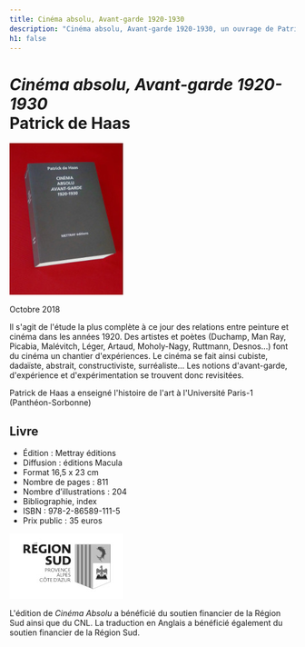 ```yaml
---
title: Cinéma absolu, Avant-garde 1920-1930
description: "Cinéma absolu, Avant-garde 1920-1930, un ouvrage de Patrick de Haas chez METTRAY Éditions"
h1: false
---
```


<h1><em>Cinéma absolu, Avant-garde 1920-1930</em><br>Patrick de Haas</h1>
<img class="right" src="/files/livre-de-haas/patrick-de-haas-cinema-absolu.jpg" alt="Cinéma absolu, Avant-garde 1920-1930, Patrick de Haas : Couverture">
<p class="date">Octobre 2018</p>
<p>Il s'agit de l'étude la plus complète à ce jour des relations entre peinture et cinéma dans les années 1920. Des artistes et poètes (Duchamp, Man Ray, Picabia, Malévitch, Léger, Artaud, Moholy-Nagy, Ruttmann, Desnos...) font du cinéma un chantier d'expériences.  Le cinéma se fait ainsi cubiste, dadaïste, abstrait, constructiviste, surréaliste... Les notions d'avant-garde, d'expérience et d'expérimentation se trouvent donc revisitées.</p>
<p>Patrick de Haas  a enseigné l'histoire de l'art à l'Université Paris-1 (Panthéon-Sorbonne)</p>
<h2>Livre</h2>
<ul class="no-bullets">
  <li>Édition : Mettray éditions</li>
  <li>Diffusion : éditions Macula</li>
  <li>Format 16,5 x 23 cm</li>
  <li>Nombre de pages : 811</li>
  <li>Nombre d’illustrations : 204</li>
  <li>Bibliographie, index</li>
  <li>ISBN : 978-2-86589-111-5</li>
  <li>Prix public : 35 euros</li>
</ul>

<section class="credits">
  <img src="/files/logo-region-sud.jpg" alt="Logo région Sud" width="200" height="115" />
  <p>L'édition de <em>Cinéma Absolu</em> a bénéficié du soutien financier de la Région Sud ainsi que du CNL. La traduction en Anglais a bénéficié également du soutien financier de la Région Sud.</p>
</section>
